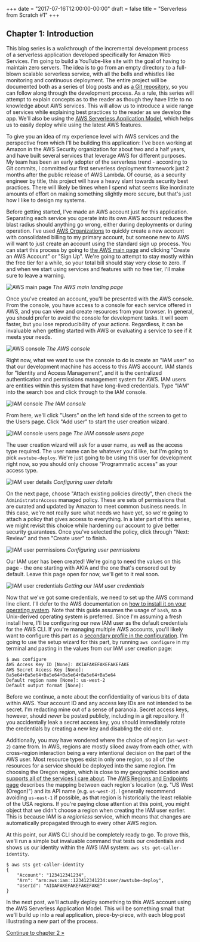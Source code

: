 +++
date = "2017-07-16T12:00:00-00:00"
draft = false
title = "Serverless from Scratch #1"
+++

Chapter 1: Introduction
-----------------------

This blog series is a walkthrough of the incremental development process of a serverless
application developed specifically for Amazon Web Services. I'm going to build a YouTube-like
site with the goal of having to maintain zero servers. The idea is to go from an empty directory
to a full-blown scalable serverless service, with all the bells and whistles like monitoring
and continuous deployment. The entire project will be documented both as a series of blog posts
and as [a Git repository](https://github.com/schlarpc/awstube), so you can follow along through
the development process. As a rule, this series will attempt to explain concepts as to the reader
as though they have little to no knowledge about AWS services. This will allow us to introduce a
wide range of services while explaining best practices to the reader as we develop the app.
We'll also be using the
[AWS Serverless Application Model](https://github.com/awslabs/serverless-application-model),
which helps us to easily deploy while using the latest AWS features.

To give you an idea of my experience level with AWS services and the perspective from which I'll
be building this application: I've been working at Amazon in the AWS Security organization for
about two and a half years, and have built several services that leverage AWS for different
purposes. My team has been an early adopter of the serverless trend - according to Git commits,
I committed our first serverless deployment framework just 2 months after the public release of
AWS Lambda. Of course, as a security engineer by title, this project will have a heavy
slant towards security best practices. There will likely be times when I spend what seems like
inordinate amounts of effort on making something slightly more secure, but that's just how I
like to design my systems.

Before getting started, I've made an AWS account just for this application.
Separating each service you operate into its own AWS account reduces the blast
radius should anything go wrong, either during deployments or during operation. I've used
[AWS Organizations](https://aws.amazon.com/organizations/)
to quickly create a new account with consolidated billing to my primary account,
but someone new to AWS will want to just create an account using the standard sign up
process. You can start this process by going to [the AWS main page](https://aws.amazon.com/)
and clicking "Create an AWS Account" or "Sign Up". We're going to attempt to stay mostly within the
free tier for a while, so your total bill should stay very close to zero. If and when we start
using services and features with no free tier, I'll make sure to leave a warning.

<aside>
    <img src="/images/serverless/01-01.png" alt="AWS main page" />
    <em>The AWS main landing page</em>
</aside>

Once you've created an account, you'll be presented with the AWS console. From the console, you have
access to a console for each service offered in AWS, and you can view and create resources from your
browser. In general, you should prefer to avoid the console for development tasks. It will seem
faster, but you lose reproducibility of your actions. Regardless, it can be invaluable
when getting started with AWS or evaluating a service to see if it meets your needs.

<aside>
    <img src="/images/serverless/01-02.png" alt="AWS console" />
    <em>The AWS console</em>
</aside>

Right now, what we want to use the console to do is create an "IAM user" so that our
development machine has access to this AWS account. IAM stands for "Identity and Access Management",
and it is the centralized authentication and permissions management system for AWS. IAM users are
entities within this system that have long-lived credentials. Type "IAM" into the search box and
click through to the IAM console.

<aside>
    <img src="/images/serverless/01-03.png" alt="IAM console" />
    <em>The IAM console</em>
</aside>

From here, we'll click "Users" on the left hand side of the screen to get to the Users page.
Click "Add user" to start the user creation wizard.

<aside>
    <img src="/images/serverless/01-04.png" alt="IAM console users page" />
    <em>The IAM console users page</em>
</aside>

The user creation wizard will ask for a user name, as well as the access type required.
The user name can be whatever you'd like, but I'm going to pick `awstube-deploy`. We're just
going to be using this user for development right now, so you should only choose
"Programmatic access" as your access type.

<aside>
    <img src="/images/serverless/01-05.png" alt="IAM user details" />
    <em>Configuring user details</em>
</aside>

On the next page, choose "Attach existing policies directly", then check the
`AdministratorAccess` managed policy. These are sets of permissions that are
curated and updated by Amazon to meet common business needs. In this case, we're not really
sure what needs we have yet, so we're going to attach a policy that gives access to everything.
In a later part of this series, we might revisit this choice while hardening our account
to give better security guarantees. Once you've selected the policy, click through
"Next: Review" and then "Create user" to finish.

<aside>
    <img src="/images/serverless/01-06.png" alt="IAM user permissions" />
    <em>Configuring user permissions</em>
</aside>

Our IAM user has been created! We're going to need the values on this page - the one starting with
AKIA and the one that's censored out by default. Leave this page open for now, we'll get to it real
soon.

<aside>
    <img src="/images/serverless/01-07.png" alt="IAM user credentials" />
    <em>Getting our IAM user credentials</em>
</aside>

Now that we've got some credentials, we need to set up the AWS command line client.
I'll defer to the AWS documentation on
[how to install it on your operating system](http://docs.aws.amazon.com/cli/latest/userguide/installing.html).
Note that this guide assumes the usage of `bash`, so a Unix-derived operating system is preferred.
Since I'm assuming a fresh install here, I'll be configuring our new IAM user as the default
credentials for the AWS CLI. If you're managing multiple AWS accounts, you'll likely want to
configure this part as a
[secondary profile in the configuration](http://docs.aws.amazon.com/cli/latest/userguide/cli-multiple-profiles.html).
I'm going to use the setup wizard for this part, by running `aws configure` in my terminal
and pasting in the values from our IAM user creation page:

```
$ aws configure
AWS Access Key ID [None]: AKIAFAKEFAKEFAKEFAKE
AWS Secret Access Key [None]: Ba5e64+Ba5e64+Ba5e64+Ba5e64+Ba5e64+Ba5e64
Default region name [None]: us-west-2
Default output format [None]:
```

Before we continue, a note about the confidentiality of various bits of data within AWS.
Your account ID and any access key IDs are not intended to be secret. I'm redacting
mine out of a sense of paranoia. Secret access keys, however, should _never_ be posted
publicly, including in a git repository. If you accidentally leak a secret access key,
you should immediately rotate the credentials by creating a new key and disabling the old one.

Additionally, you may have wondered where the choice of region (`us-west-2`) came from.
In AWS, regions are mostly siloed away from each other, with cross-region interaction being a very
intentional decision on the part of the AWS user. Most resource types exist in only one region,
so all of the resources for a service should be deployed into the same region.
I'm choosing the Oregon region, which is close to my geographic location and
[supports all of the services I care about](https://aws.amazon.com/about-aws/global-infrastructure/regional-product-services/).
The [AWS Regions and Endpoints page](http://docs.aws.amazon.com/general/latest/gr/rande.html)
describes the mapping between each region's location (e.g. "US West (Oregon)") and its API name
(e.g. `us-west-2`). I generally recommend avoiding `us-east-1` if possible, as that
region is historically the least reliable of the USA regions. If you're paying close attention
at this point, you might object that we didn't choose a region when creating the IAM user earlier.
This is because IAM is a _regionless_ service, which means that changes are automatically propagated
through to every other AWS region.

At this point, our AWS CLI should be completely ready to go. To prove this, we'll run a
simple but invaluable command that tests our credentials and shows us our identity within
the AWS IAM system: `aws sts get-caller-identity`.

```
$ aws sts get-caller-identity
{
    "Account": "123412341234",
    "Arn": "arn:aws:iam::123412341234:user/awstube-deploy",
    "UserId": "AIDAFAKEFAKEFAKEFAKE"
}
```

In the next post, we'll actually deploy something to this AWS account using the AWS
Serverless Application Model. This will be something small that we'll build up into a real
application, piece-by-piece, with each blog post illustrating a new part of the process.

[Continue to chapter 2 &#xbb;](/posts/serverless-from-scratch-2/)
